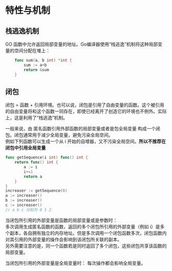 # 特性与机制
## 栈逃逸机制
GO 函数中允许返回局部变量的地址。Go编译器使用“栈逃逸”机制将这种局部变量的空间分配在堆上：  
```go
    func sum(a, b int) *int {
        sum := a+b
        return &sum
    }
```

## 闭包
闭包 = 函数 + 引用环境。也可以说，闭包是引用了自由变量的函数。这个被引用的自由变量将和这个函数一同存在，即使已经离开了创造它的环境也不例外。实际上，这是利用了“栈逃逸”机制。  

一般来说，由 匿名函数引用外部函数的局部变量或者是包全局变量 构成一个闭包。闭包通常用于减少全局变量，避免污染全局空间。  
例如下列函数可以生成一个从 i 开始的自增器，又不污染全局空间。**所以不推荐在闭包中引用全局变量**
```go
func getSequence(i int) func() int {
    return func() int {
        a := i
        i+=1
        return a  
    }
}
increaser := getSequence(0)
a := increaser()
b := increaser()
c := increaser()
// a b c 分别为 0 1 2
```  
当闭包所引用的外部变量是函数的局部变量或是参数时：  
多次调用生成匿名函数的函数，返回的多个闭包所引用的外部变量（例如 i）是多个副本，各自拥有独立的内存地址。但是多次调用一个闭包函数多次，闭包函数内对其引用的外部变量的操作会影响到该闭包所关联的副本。  
另外需要注意的是，同一个函数若是同时返回了多个闭包，这些闭包共享该函数的局部变量。  

当闭包所引用的外部变量是全局变量时： 
每次操作都会影响全局变量。
